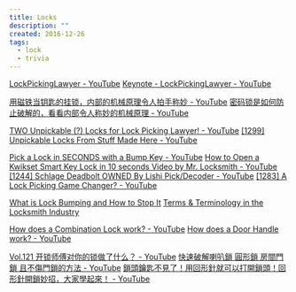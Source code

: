 ```yaml
---
title: Locks
description: ""
created: 2016-12-26
tags:
  - lock
  - trivia
---
```


[LockPickingLawyer - YouTube](https://www.youtube.com/c/lockpickinglawyer)
[Keynote - LockPickingLawyer - YouTube](https://www.youtube.com/watch?v=IH0GXWQDk0Q)

[用磁铁当钥匙的挂锁，内部的机械原理令人拍手称妙 - YouTube](https://www.youtube.com/watch?v=zuW1LSue35A)
[密码锁是如何防止破解的，看看内部令人称妙的机械原理 - YouTube](https://www.youtube.com/watch?v=LNFtCunnnnE)

[TWO Unpickable (?) Locks for Lock Picking Lawyer! - YouTube](https://www.youtube.com/watch?v=2A2NY29iQdI)
[[1299] Unpickable Locks From Stuff Made Here - YouTube](https://www.youtube.com/watch?v=Ecy1FBdCRbQ)

[Pick a Lock in SECONDS with a Bump Key - YouTube](https://www.youtube.com/watch?v=WpH_t0u5Ybg)
[How to Open a Kwikset Smart Key Lock in 10 seconds Video by Mr. Locksmith - YouTube](https://www.youtube.com/watch?v=sR-h64WwfW8)
[[1244] Schlage Deadbolt OWNED By Lishi Pick/Decoder - YouTube](https://www.youtube.com/watch?v=ZCbb8ZfHsog&t=0s)
[[1283] A Lock Picking Game Changer? - YouTube](https://www.youtube.com/watch?v=v2K_WgL71Ro)

[What is Lock Bumping and How to Stop It](http://www.acmelocksmith.com/lock-bumping/)
[Terms & Terminology in the Locksmith Industry](http://www.acmelocksmith.com/lock-terminology/)

[How does a Combination Lock work? - YouTube](https://www.youtube.com/watch?v=sftkP4CjjZs)
[How does a Door Handle work? - YouTube](https://www.youtube.com/watch?v=WX8NG0275R4)

[Vol.121 开锁师傅对你的锁做了什么？ - YouTube](https://www.youtube.com/watch?v=WrSpv9FjH6w)
[快速破解喇叭鎖 圓形鎖 房間門鎖 且不傷門鎖的方法 - YouTube](https://www.youtube.com/watch?v=PTUrziwH91E)
[鎖頭鑰匙不見了！用回形針就可以打開鎖頭！回形針開鎖妙招，大家學起來！ - YouTube](https://www.youtube.com/watch?v=KYotjkXH84U)
